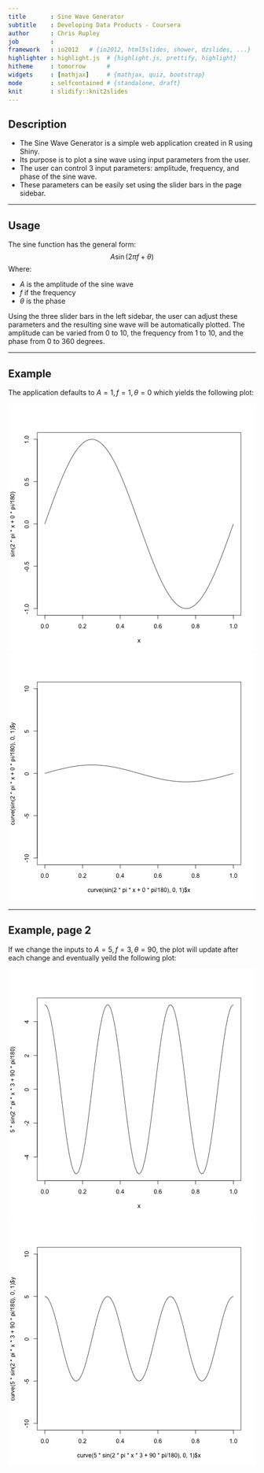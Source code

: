 ```yaml
---
title       : Sine Wave Generator
subtitle    : Developing Data Products - Coursera
author      : Chris Rupley
job         : 
framework   : io2012   # {io2012, html5slides, shower, dzslides, ...}
highlighter : highlight.js  # {highlight.js, prettify, highlight}
hitheme     : tomorrow      # 
widgets     : [mathjax]     # {mathjax, quiz, bootstrap}
mode        : selfcontained # {standalone, draft}
knit        : slidify::knit2slides
---
```


## Description

* The Sine Wave Generator is a simple web application created in R using Shiny.
* Its purpose is to plot a sine wave using input parameters from the user.
* The user can control 3 input parameters: amplitude, frequency, and phase of the sine wave.
* These parameters can be easily set using the slider bars in the page sidebar.

---

## Usage

The sine function has the general form:
$$A\sin(2\pi f + \theta)$$
Where:
* $A$ is the amplitude of the sine wave
* $f$ if the frequency
* $\theta$ is the phase

Using the three slider bars in the left sidebar, the user can adjust these parameters and the resulting sine wave will be automatically plotted. The amplitude can be varied from 0 to 10, the frequency from 1 to 10, and the phase from 0 to 360 degrees.

---

## Example

The application defaults to $A = 1, f = 1, \theta = 0$ which yields the following plot:

![plot of chunk unnamed-chunk-1](assets/fig/unnamed-chunk-11.png) ![plot of chunk unnamed-chunk-1](assets/fig/unnamed-chunk-12.png) 

---

## Example, page 2

If we change the inputs to $A = 5, f = 3, \theta = 90$, the plot will update after each change and eventually yeild the following plot:

![plot of chunk unnamed-chunk-2](assets/fig/unnamed-chunk-21.png) ![plot of chunk unnamed-chunk-2](assets/fig/unnamed-chunk-22.png) 
